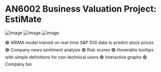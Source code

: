 # AN6002 Business Valuation Project: EstiMate

![image](https://github.com/user-attachments/assets/92045d61-2a50-48f3-b641-a32ce8626d43)
![image](https://github.com/user-attachments/assets/288ecd0d-ad4d-45f0-9a50-f269278b1462)
![image](https://github.com/user-attachments/assets/2255c0ea-5f6d-4ec5-840c-2014173a243e)

🟢 ARIMA model trained on real-time S&P 500 data to predict stock prices
🟢 Company news sentiment analysis
🟢 Risk scores
🟢 Hoverable tooltips with simple definitions for non-technical users
🟢 Interactive graphs
🟢 Company bio 
